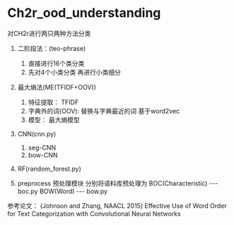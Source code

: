 # Ch2r_ood_understanding

对CH2r进行两只两种方法分类


1. 二阶段法：(teo-phrase)
    1) 直接进行16个类分类
    2) 先对4个小类分类 再进行小类细分

2. 最大熵法(ME(TFIDF+OOV))
    1) 特征提取： TFIDF
    2) 字典外的词(OOV): 替换与字典最近的词 基于word2vec
    3) 模型： 最大熵模型

4. CNN(cnn.py)
    1) seg-CNN
    2) bow-CNN
5. RF(random_forest.py)

6. preprocess 预处理模块 分别将语料库预处理为
    BOC(Characteristic) --- boc.py
    BOW(Word)  --- bow.py

参考论文：
    (Johnson and Zhang, NAACL 2015) Effective Use of Word Order for Text Categorization with Convolutional Neural Networks
